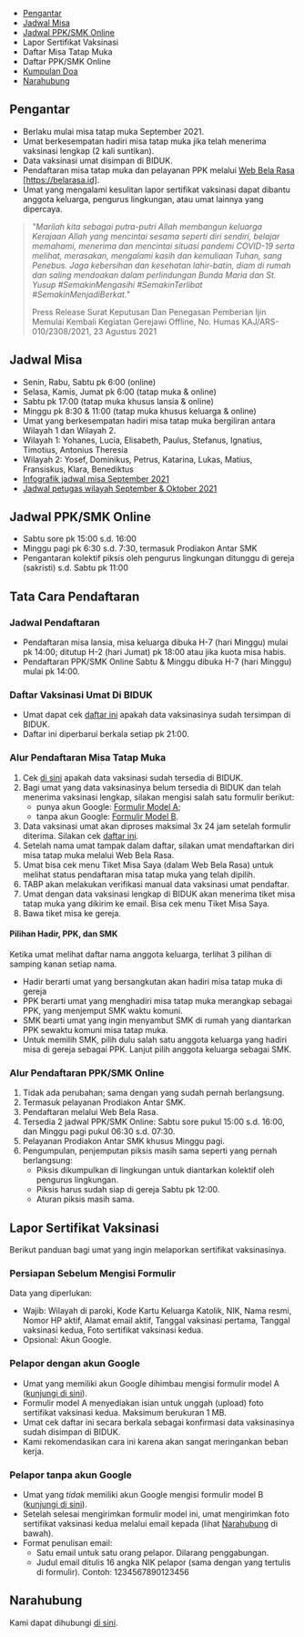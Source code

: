 * <a href="#pengantar">Pengantar</a>
* <a href="#jadwal-misa">Jadwal Misa</a>
* <a href="#jadwal-ppk-smk-online">Jadwal PPK/SMK Online</a>
* Lapor Sertifikat Vaksinasi
* Daftar Misa Tatap Muka
* Daftar PPK/SMK Online
* <a href="#kumpulan-doa">Kumpulan Doa</a>
* <a href="#narahubung">Narahubung</a>

## Pengantar

* Berlaku mulai misa tatap muka September 2021.
* Umat berkesempatan hadiri misa tatap muka jika telah menerima vaksinasi lengkap (2 kali suntikan).
* Data vaksinasi umat disimpan di BIDUK.
* Pendaftaran misa tatap muka dan pelayanan PPK melalui <a href="https://belarasa.id" target="_blank" alt="Web Bela Rasa">Web Bela Rasa</a> [https://belarasa.id]. 
* Umat yang mengalami kesulitan lapor sertifikat vaksinasi dapat dibantu anggota keluarga, pengurus lingkungan, atau umat lainnya yang dipercaya.

> *"Marilah kita sebagai putra-putri Allah membangun keluarga Kerajaan Allah yang mencintai sesama seperti diri sendiri, belajar memahami, menerima dan mencintai situasi pandemi COVID-19 serta melihat, merasakan, mengalami kasih dan kemuliaan Tuhan, sang Penebus. Jaga kebersihan dan kesehatan lahir-batin, diam di rumah dan saling mendoakan dalam perlindungan Bunda Maria dan St. Yusup #SemakinMengasihi #SemakinTerlibat #SemakinMenjadiBerkat."*
>
> Press Release Surat Keputusan Dan Penegasan Pemberian Ijin Memulai Kembali Kegiatan Gerejawi Offline, No. Humas KAJ/ARS-010/2308/2021, 23 Agustus 2021

## Jadwal Misa 

* Senin, Rabu, Sabtu pk 6:00 (online)
* Selasa, Kamis, Jumat pk 6:00 (tatap muka & online)
* Sabtu pk 17:00 (tatap muka khusus lansia & online)
* Minggu pk 8:30 & 11:00 (tatap muka khusus keluarga & online)
* Umat yang berkesempatan hadiri misa tatap muka bergiliran antara Wilayah 1 dan Wilayah 2.
* Wilayah 1: Yohanes, Lucia, Elisabeth, Paulus, Stefanus, Ignatius, Timotius, Antonius Theresia 
* Wilayah 2: Yosef, Dominikus, Petrus, Katarina, Lukas, Matius, Fransiskus, Klara, Benediktus
* <a href="/biduk-vaksin/docs/assets/misa-2109.jpeg" target="_blank" alt="Infografik Jadwal Misa">Infografik jadwal misa September 2021</a>
* <a href="/biduk-vaksin/docs/assets/petugas-wilayah.png" target="_blank" alt="Jadwal Petugas Wilayah">Jadwal petugas wilayah September & Oktober 2021</a>

## Jadwal PPK/SMK Online

* Sabtu sore pk 15:00 s.d. 16:00
* Minggu pagi pk 6:30 s.d. 7:30, termasuk Prodiakon Antar SMK
* Pengantaran kolektif piksis oleh pengurus lingkungan ditunggu di gereja (sakristi) s.d. Sabtu pk 11:00

## Tata Cara Pendaftaran

### Jadwal Pendaftaran

* Pendaftaran misa lansia, misa keluarga dibuka H-7 (hari Minggu) mulai pk 14:00; ditutup H-2 (hari Jumat) pk 18:00 atau jika kuota misa habis.
* Pendaftaran PPK/SMK Online Sabtu & Minggu dibuka H-7 (hari Minggu) mulai pk 14:00.

### Daftar Vaksinasi Umat Di BIDUK

* Umat dapat cek <a href="https://docs.google.com/spreadsheets/d/1FleOXQ0_vi21NcYEEKXpZLisTHtACwU6SDgHfqY0MiY/edit?usp=sharing" target="_blank" alt="">daftar ini</a> apakah data vaksinasinya sudah tersimpan di BIDUK.
* Daftar ini diperbarui berkala setiap pk 21:00.

### Alur Pendaftaran Misa Tatap Muka

1. Cek <a href="https://tinyurl.com/sathorabidukvaksin#daftar-vaksinasi-umat-di-biduk" alt="Daftar vaksinasi umat di BIDUK">di sini</a> apakah data vaksinasi sudah tersedia di BIDUK.
2. Bagi umat yang data vaksinasinya belum tersedia di BIDUK dan telah menerima vaksinasi lengkap, silakan mengisi salah satu formulir berikut:
    * punya akun Google: <a href="https://tinyurl.com/sathorabidukvaksin#pelapor-dengan-akun-google" alt="pemilik akun Google">Formulir Model A</a>;
    * tanpa akun Google: <a href="https://tinyurl.com/sathorabidukvaksin#pelapor-tanpa-akun-google" alt="tidak punya akun Google">Formulir Model B</a>.
3. Data vaksinasi umat akan diproses maksimal 3x 24 jam setelah formulir diterima. Silakan cek <a href="https://tinyurl.com/sathorabidukvaksin#daftar-vaksinasi-umat-di-biduk" alt="Daftar vaksinasi umat di BIDUK">daftar ini</a>. 
4. Setelah nama umat tampak dalam daftar, silakan umat mendaftarkan diri misa tatap muka melalui Web Bela Rasa. 
5. Umat bisa cek menu Tiket Misa Saya (dalam Web Bela Rasa) untuk melihat status pendaftaran misa tatap muka yang telah dipilih.
6. TABP akan melakukan verifikasi manual data vaksinasi umat pendaftar.
7. Umat dengan data vaksinasi lengkap di BIDUK akan menerima tiket misa tatap muka yang dikirim ke email. Bisa cek menu Tiket Misa Saya.
8. Bawa tiket misa ke gereja.

#### Pilihan Hadir, PPK, dan SMK

Ketika umat melihat daftar nama anggota keluarga, terlihat 3 pilihan di samping kanan setiap nama.
* Hadir berarti umat yang bersangkutan akan hadiri misa tatap muka di gereja
* PPK berarti umat yang menghadiri misa tatap muka merangkap sebagai PPK, yang menjemput SMK waktu komuni.
* SMK bearti umat yang ingin menyambut SMK di rumah yang diantarkan PPK sewaktu komuni misa tatap muka.
* Untuk memilih SMK, pilih dulu salah satu anggota keluarga yang hadiri misa di gereja sebagai PPK. Lanjut pilih anggota keluarga sebagai SMK.

### Alur Pendaftaran PPK/SMK Online

1. Tidak ada perubahan; sama dengan yang sudah pernah berlangsung. 
2. Termasuk pelayanan Prodiakon Antar SMK.
3. Pendaftaran melalui Web Bela Rasa.
4. Tersedia 2 jadwal PPK/SMK Online: Sabtu sore pukul 15:00 s.d. 16:00, dan Minggu pagi pukul 06:30 s.d. 07:30.
5. Pelayanan Prodiakon Antar SMK khusus Minggu pagi.
6. Pengumpulan, penjemputan piksis masih sama seperti yang pernah berlangsung:
    * Piksis dikumpulkan di lingkungan untuk diantarkan kolektif oleh pengurus lingkungan.
    * Piksis harus sudah siap di gereja Sabtu pk 12:00.
    * Aturan piksis masih sama.

## Lapor Sertifikat Vaksinasi

Berikut panduan bagi umat yang ingin melaporkan sertifikat vaksinasinya.

### Persiapan Sebelum Mengisi Formulir

Data yang diperlukan:
* Wajib: Wilayah di paroki, Kode Kartu Keluarga Katolik, NIK, Nama resmi, Nomor HP aktif, Alamat email aktif, Tanggal vaksinasi pertama, Tanggal vaksinasi kedua, Foto sertifikat vaksinasi kedua.
* Opsional: Akun Google.

### Pelapor dengan akun Google

* Umat yang memiliki akun Google dihimbau mengisi formulir model A (<a href="https://tinyurl.com/sathorabidukvaksina" target="_blank" alt="Formulir bagi pemilik akun Google">kunjungi di sini</a>).
* Formulir model A menyediakan isian untuk unggah (upload) foto sertifikat vaksinasi kedua. Maksimum berukuran 1 MB.
* Umat cek daftar ini secara berkala sebagai konfirmasi data vaksinasinya sudah disimpan di BIDUK.
* Kami rekomendasikan cara ini karena akan sangat meringankan beban kerja.

### Pelapor tanpa akun Google

* Umat yang *tidak* memiliki akun Google mengisi formulir model B (<a href="https://tinyurl.com/sathorabidukvaksinb" target="_blank" alt="Formulir selain pemilik akun Google">kunjungi di sini</a>).
* Setelah selesai mengirimkan formulir model ini, umat mengirimkan foto sertifikat vaksinasi kedua melalui email kepada (lihat <a href="https://tinyurl.com/sathorabidukvaksin#narahubung" alt="Narahubung">Narahubung</a> di bawah).
* Format penulisan email:
  * Satu email untuk satu orang pelapor. Dilarang penggabungan.
  * Judul email ditulis 16 angka NIK pelapor (sama dengan yang tertulis di formulir). Contoh: 1234567890123456

## Narahubung

Kami dapat dihubungi [di sini](mailto:admin.belarasa+bidukvaksin@sathora.or.id).
